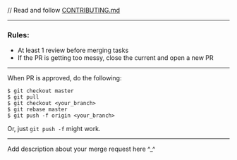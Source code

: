 // Read and follow [CONTRIBUTING.md](CONTRIBUTING.md)

---

### Rules:

- At least 1 review before merging tasks
- If the PR is getting too messy, close the current and open a new PR

---

When PR is approved, do the following:

```
$ git checkout master
$ git pull
$ git checkout <your_branch>
$ git rebase master
$ git push -f origin <your_branch>
```

Or, just `git push -f` might work.

---

Add description about your merge request here ^\_^